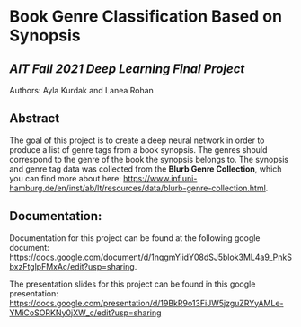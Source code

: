 
<!--# BookGenreClassification -->

Book Genre Classification Based on Synopsis
==========================================
*AIT Fall 2021 Deep Learning Final Project*
--------------

Authors: Ayla Kurdak and Lanea Rohan

Abstract
--------
The goal of this project is to create a deep neural network in order to produce a list of genre tags from a book synopsis. The genres should correspond to the genre of the book the synopsis belongs to. The synopsis and genre tag data was collected from the **Blurb Genre Collection**, which you can find more about here: https://www.inf.uni-hamburg.de/en/inst/ab/lt/resources/data/blurb-genre-collection.html. 

Documentation: 
-------------
Documentation for this project can be found at the following google document: https://docs.google.com/document/d/1nqgmYiidY08dSJ5blok3ML4a9_PnkSbxzFtglpFMxAc/edit?usp=sharing. 

The presentation slides for this project can be found in this google presentation: https://docs.google.com/presentation/d/19BkR9o13FiJW5jzguZRYyAMLe-YMiCoSORKNy0jXW_c/edit?usp=sharing 
